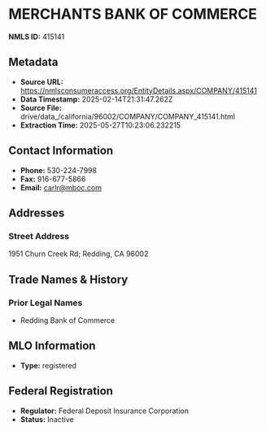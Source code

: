 # MERCHANTS BANK OF COMMERCE

**NMLS ID:** 415141

## Metadata
- **Source URL:** https://nmlsconsumeraccess.org/EntityDetails.aspx/COMPANY/415141
- **Data Timestamp:** 2025-02-14T21:31:47.262Z
- **Source File:** drive/data_/california/96002/COMPANY/COMPANY_415141.html
- **Extraction Time:** 2025-05-27T10:23:06.232215

## Contact Information
- **Phone:** 530-224-7998
- **Fax:** 916-677-5866
- **Email:** carlr@mboc.com

## Addresses
### Street Address
1951 Churn Creek Rd; Redding, CA 96002

## Trade Names & History
### Prior Legal Names
- Redding Bank of Commerce

## MLO Information
- **Type:** registered

## Federal Registration
- **Regulator:** Federal Deposit Insurance Corporation
- **Status:** Inactive

